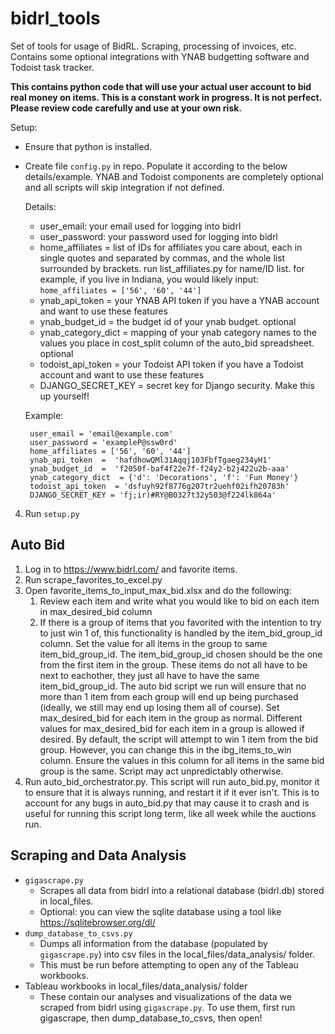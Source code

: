 # bidrl_tools

Set of tools for usage of BidRL. Scraping, processing of invoices, etc.
Contains some optional integrations with YNAB budgetting software and Todoist task tracker.

**This contains python code that will use your actual user account to bid real money on items. This is a constant work in progress. It is not perfect. Please review code carefully and use at your own risk.**

Setup:
 - Ensure that python is installed.
 - Create file `config.py` in repo. Populate it according to the below details/example. YNAB and Todoist components are completely optional and all scripts will skip integration if not defined.

	Details:
	 - user_email: your email used for logging into bidrl
	 - user_password: your password used for logging into bidrl
	 - home_affiliates = list of IDs for affiliates you care about, each in single quotes and separated by commas, and the whole list
	   surrounded by brackets. run list_affiliates.py for name/ID list. for
	   example, if you live in Indiana, you would likely input:
	   `home_affiliates = ['56', '60', '44']`
	  - ynab_api_token = your YNAB API token if you have a YNAB account and want to use these features
	  - ynab_budget_id = the budget id of your ynab budget. optional
	  - ynab_category_dict = mapping of your ynab category names to the values you place in cost_split column of the auto_bid spreadsheet. optional
	  - todoist_api_token = your Todoist API token if you have a Todoist account and want to use these features
	  - DJANGO_SECRET_KEY = secret key for Django security. Make this up yourself!

	Example:
	
	    user_email = 'email@example.com'
	    user_password = 'exampleP@ssw0rd'
	    home_affiliates = ['56', '60', '44']
	    ynab_api_token  =  'hafdhowQMl31Aqqj103FbfTgaeg234yH1'
		ynab_budget_id  =  'f2050f-baf4f22e7f-f24y2-b2j422u2b-aaa'
		ynab_category_dict  = {'d': 'Decorations', 'f': 'Fun Money'}
		todoist_api_token  = 'dsfuyh92f8776g207tr2uehf02ifh20783h'
		DJANGO_SECRET_KEY = 'fj;ir)#RY@B0327t32y503@f224lk864a'

4. Run `setup.py`


Auto Bid
-

1. Log in to https://www.bidrl.com/ and favorite items.
2. Run scrape_favorites_to_excel.py
3. Open favorite_items_to_input_max_bid.xlsx and do the following:
	1. Review each item and write what you would like to bid on each item in max_desired_bid column
	2. If there is a group of items that you favorited with the intention to try to just win 1 of, this functionality is handled by the item_bid_group_id column. Set the value for all items in the group to same item_bid_group_id. The item_bid_group_id chosen should be the one from the first item in the group. These items do not all have to be next to eachother, they just all have to have the same item_bid_group_id. The auto bid script we run will ensure that no more than 1 item from each group will end up being purchased (ideally, we still may end up losing them all of course). Set max_desired_bid for each item in the group as normal. Different values for max_desired_bid for each item in a group is allowed if desired. By default, the script will attempt to win 1 item from the bid group. However, you can change this in the ibg_items_to_win column. Ensure the values in this column for all items in the same bid group is the same. Script may act unpredictably otherwise.
4. Run auto_bid_orchestrator.py. This script will run auto_bid.py, monitor it to ensure that it is always running, and restart it if it ever isn't. This is to account for any bugs in auto_bid.py that may cause it to crash and is useful for running this script long term, like all week while the auctions run.


Scraping and Data Analysis
-

- `gigascrape.py`
	- Scrapes all data from bidrl into a relational database (bidrl.db) stored in local_files.
	- Optional: you can view the sqlite database using a tool like https://sqlitebrowser.org/dl/
- `dump_database_to_csvs.py`
	- Dumps all information from the database (populated by `gigascrape.py`) into csv files in the local_files/data_analysis/ folder.
	- This must be run before attempting to open any of the Tableau workbooks.
- Tableau workbooks in local_files/data_analysis/ folder
	- These contain our analyses and visualizations of the data we scraped from bidrl using `gigascrape.py`. To use them, first run gigascrape, then dump_database_to_csvs, then open!